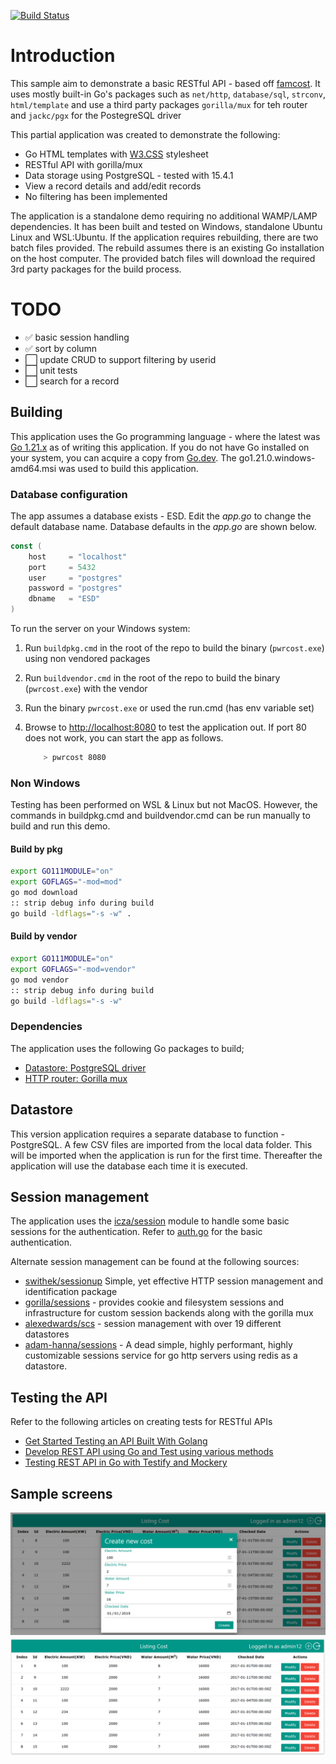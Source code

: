 [![Build Status](https://travis-ci.org/yonush/pwrcost.svg?branch=master)](https://travis-ci.org/yonush/pwrcost)

# Introduction
This sample aim to demonstrate a basic RESTful API - based off [famcost](https://github.com/thanhngvpt/famcost). It uses mostly built-in Go's packages such as `net/http`, `database/sql`, `strconv`, `html/template` and use a third party packages `gorilla/mux` for teh router and `jackc/pgx` for the PostegreSQL driver

This partial application was created to demonstrate the following:</p>

- Go HTML templates with [W3.CSS](https://www.w3schools.com/w3css/w3css_examples.asp) stylesheet
- RESTful API with gorilla/mux 
- Data storage using PostgreSQL - tested with 15.4.1
- View a record details and add/edit records 
- No filtering has been implemented

The application is a standalone demo requiring no additional WAMP/LAMP dependencies. It has been built and tested on Windows, standalone Ubuntu Linux and WSL:Ubuntu. If the application requires rebuilding, there are two batch files provided. The rebuild assumes there is an existing Go installation on the host computer. The provided batch files will download the required 3rd party packages for the build process.

# TODO
- :white_check_mark: basic session handling
- :white_check_mark: sort by column
- :white_large_square: update CRUD to support filtering by userid
- :white_large_square: unit tests
- :white_large_square: search for a record

## Building
This application uses the Go programming language - where the latest was [Go 1.21.x](https://go.dev/dl/) as of writing this application. If you do not have Go installed on your system, you can acquire a copy from [Go.dev](https://go.dev/dl/). The go1.21.0.windows-amd64.msi was used to build this application.


### Database configuration
The app assumes a database exists - ESD. Edit the *app.go* to change the default database name. Database defaults in the *app.go* are shown below.

``` go
const (
	host     = "localhost"
	port     = 5432
	user     = "postgres"
	password = "postgres"
	dbname   = "ESD"
)
```
To run the server on your Windows system:

1. Run `buildpkg.cmd` in the root of the repo to build the binary (`pwrcost.exe`) using non vendored packages
1. Run `buildvendor.cmd` in the root of the repo to build the binary (`pwrcost.exe`) with the vendor
1. Run the binary `pwrcost.exe` or used the run.cmd (has env variable set)
1. Browse to [http://localhost:8080](http://localhost:8080) to test the application out. If port 80 does not work, you can start the app as follows.

    ``` sh
        > pwrcost 8080
    ```  
### Non Windows
Testing has been performed on WSL & Linux but not MacOS. However, the commands in buildpkg.cmd and buildvendor.cmd can be run manually to build and run this demo.

#### Build by pkg

``` bash
export GO111MODULE="on"
export GOFLAGS="-mod=mod"
go mod download
:: strip debug info during build
go build -ldflags="-s -w" .

``` 
#### Build by vendor

``` bash
export GO111MODULE="on"
export GOFLAGS="-mod=vendor"
go mod vendor
:: strip debug info during build
go build -ldflags="-s -w" 
```

### Dependencies
The application uses the following Go packages to build;

- [Datastore: PostgreSQL driver](https://github.com/jackc/pgx/)
- [HTTP router: Gorilla mux](https://github.com/gorilla/mux)

## Datastore

This version application requires a separate database to function - PostgreSQL. A few CSV files are imported from the local data folder. This will be imported when the application is run for the first time. Thereafter the application will use the database each time it is executed.

## Session management

The application uses the [icza/session](https://github.com/icza/session) module to handle some basic sessions for the authentication.
Refer to [auth.go](https://github.com/yonush/pwrcost/blob/main/auth.go) for the basic authentication.

Alternate session management can be found at the following sources:

- [swithek/sessionup](https://github.com/swithek/sessionup) Simple, yet effective HTTP session management and identification package
- [gorilla/sessions](https://github.com/gorilla/sessions) - provides cookie and filesystem sessions and infrastructure for custom session backends along with the gorilla mux
- [alexedwards/scs](https://github.com/alexedwards/scs) - session management with over 19 different datastores
- [adam-hanna/sessions](https://github.com/adam-hanna/sessions) - A dead simple, highly performant, highly customizable sessions service for go http servers using redis as a datastore.

## Testing the API

Refer to the following articles on creating tests for RESTful APIs
- [Get Started Testing an API Built With Golang](https://www.twilio.com/blog/get-started-testing-api-built-with-golang)
- [Develop REST API using Go and Test using various methods](https://dev.to/chefgs/develop-rest-api-using-go-and-test-using-various-methods-8e0)
- [Testing REST API in Go with Testify and Mockery](https://medium.com/nerd-for-tech/testing-rest-api-in-go-with-testify-and-mockery-c31ea2cc88f9)

## Sample screens
![Creating](statics/images/create.png "create")
![Creating](statics/images/list.png "create")